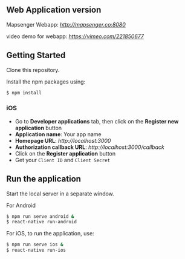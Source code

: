 ## Web Application version
Mapsenger Webapp: *http://mapsenger.co:8080*

video demo for webapp: *https://vimeo.com/221850677*

## Getting Started
Clone this repository.

Install the npm packages using:

```bash
$ npm install
```
### iOS
- Go to **Developer applications** tab, then click on the **Register new application** button
- **Application name**: Your app name
- **Homepage URL**: *http://localhost:3000*
- **Authorization callback URL**: *http://localhost:3000/callback*
- Click on the **Register application** button
- Get your `Client ID` and `Client Secret`

## Run the application
Start the local server in a separate window.

For Android
```bash
$ npm run serve android &
$ react-native run-android
```

For iOS, to run the application, use:
```bash
$ npm run serve ios &
$ react-native run-ios
```
